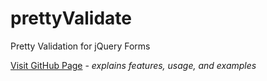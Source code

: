 # prettyValidate
Pretty Validation for jQuery Forms

[Visit GitHub Page](http://thatguymason.github.io/prettyValidate/) - *explains features, usage, and examples*

